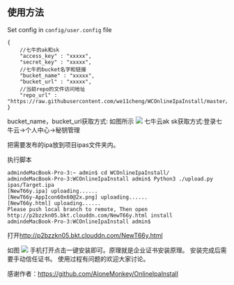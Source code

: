 ## 使用方法
Set config in `config/user.config` file

```
{
    //七牛的ak和sk
	"access_key" : "xxxxx",   
	"secret_key" : "xxxxx",
    //七牛的bucket名字和链接
	"bucket_name" : "xxxxx",
	"bucket_url" : "xxxxx",
    //当前repo的文件访问地址
	"repo_url" : "https://raw.githubusercontent.com/we11cheng/WCOnlineIpaInstall/master/"
}
```
bucket_name，bucket_url获取方式:
如图所示
![](http://p2bzzkn05.bkt.clouddn.com/18-4-16/14187784.jpg)
 七牛云ak sk获取方式:登录七牛云->个人中心->秘钥管理
 
 把需要发布的ipa放到项目ipas文件夹内。
 
 执行脚本

```
admindeMacBook-Pro-3:~ admin$ cd WCOnlineIpaInstall/
admindeMacBook-Pro-3:WCOnlineIpaInstall admin$ Python3 ./upload.py ipas/Target.ipa 
[NewT66y.ipa] uploading......
[NewT66y-AppIcon60x60@2x.png] uploading......
[NewT66y.html] uploading......
Please push local branch to remote, Then open http://p2bzzkn05.bkt.clouddn.com/NewT66y.html install
admindeMacBook-Pro-3:WCOnlineIpaInstall admin$ 

```
打开<http://p2bzzkn05.bkt.clouddn.com/NewT66y.html>

如图
![](http://p2bzzkn05.bkt.clouddn.com/18-4-16/95646189.jpg)
手机打开点击一键安装即可。原理就是企业证书安装原理。
安装完成后需要手动信任证书。
使用过程有问题的欢迎大家讨论。

感谢作者：<https://github.com/AloneMonkey/OnlineIpaInstall>

